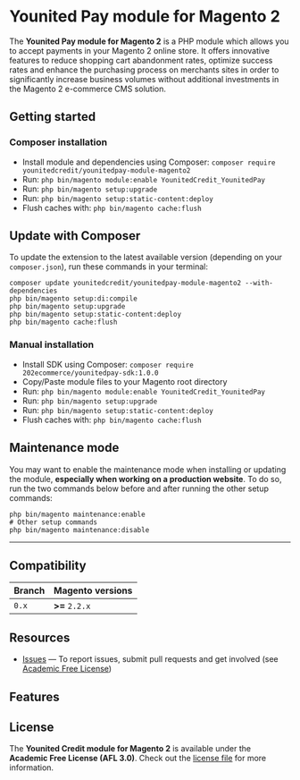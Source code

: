 # Younited Pay module for Magento 2

The **Younited Pay module for Magento 2** is a PHP module which allows you to accept payments in your Magento 2 online store. It offers innovative features to reduce shopping cart abandonment rates, optimize success rates and enhance the purchasing process on merchants sites in order to significantly increase business volumes without additional investments in the Magento 2 e-commerce CMS solution.

## Getting started

### Composer installation

- Install module and dependencies using Composer: `composer require younitedcredit/younitedpay-module-magento2`
- Run: `php bin/magento module:enable YounitedCredit_YounitedPay`
- Run: `php bin/magento setup:upgrade`
- Run: `php bin/magento setup:static-content:deploy`
- Flush caches with: `php bin/magento cache:flush`

## Update with Composer

To update the extension to the latest available version (depending on your `composer.json`), run these commands in your terminal:

```
composer update younitedcredit/younitedpay-module-magento2 --with-dependencies
php bin/magento setup:di:compile
php bin/magento setup:upgrade
php bin/magento setup:static-content:deploy
php bin/magento cache:flush
```

### Manual installation

- Install SDK using Composer: `composer require 202ecommerce/younitedpay-sdk:1.0.0`
- Copy/Paste module files to your Magento root directory
- Run: `php bin/magento module:enable YounitedCredit_YounitedPay`
- Run: `php bin/magento setup:upgrade`
- Run: `php bin/magento setup:static-content:deploy`
- Flush caches with: `php bin/magento cache:flush`

## Maintenance mode

You may want to enable the maintenance mode when installing or updating the module, __especially when working on a production website__. To do so, run the two commands below before and after running the other setup commands:

```
php bin/magento maintenance:enable
# Other setup commands
php bin/magento maintenance:disable
```
********
## Compatibility

| Branch  | Magento versions  |
| ------- | ----------------- |
| `0.x`   | **>=** `2.2.x`    |

## Resources

- [Issues][project-issues] — To report issues, submit pull requests and get involved (see [Academic Free License][project-license])

## Features

## License

The **Younited Credit module for Magento 2** is available under the **Academic Free License (AFL 3.0)**. Check out the [license file][project-license] for more information.

[project-issues]: https://github.com/YounitedCredit/younitedpay-module-magento2/issues
[project-license]: LICENSE.md
